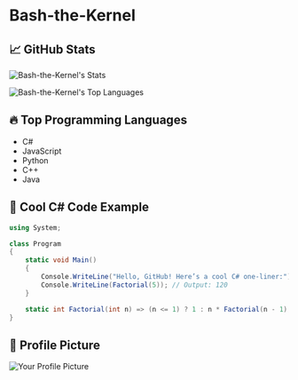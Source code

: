 # Bash-the-Kernel

## &#x1f4c8; GitHub Stats

![Bash-the-Kernel's Stats](https://github-readme-stats.vercel.app/api?username=Bash-the-Kernel&theme=tokyonight&show_icons=true&hide_border=false&count_private=true)

![Bash-the-Kernel's Top Languages](https://github-readme-stats.vercel.app/api/top-langs/?username=Bash-the-Kernel&theme=chartreuse-dark&show_icons=true&hide_border=false&layout=compact)

## 🔥 Top Programming Languages

- C#
- JavaScript
- Python
- C++
- Java

## 🎯 Cool C# Code Example

```csharp
using System;

class Program
{
    static void Main()
    {
        Console.WriteLine("Hello, GitHub! Here’s a cool C# one-liner:");
        Console.WriteLine(Factorial(5)); // Output: 120
    }

    static int Factorial(int n) => (n <= 1) ? 1 : n * Factorial(n - 1);
}
```


## 📸 Profile Picture

![Your Profile Picture](https://github.com/Bash-the-Kernel.png)

<!-- Resources -->
<!-- Icons: https://simpleicons.org/ -->
<!-- GitHub Stats: https://github.com/anuraghazra/github-readme-stats -->
<!-- Emojis: https://emojipedia.org/emoji/ -->
<!-- HTML Emojis: https://www.fileformat.info/index.htm -->
<!-- Shields: https://shields.io/ -->
<!-- Awesome GitHub Profile README: https://github.com/abhisheknaiidu/awesome-github-profile-readme -->
